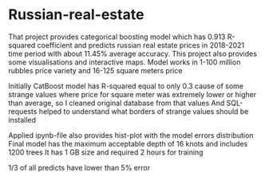 # Russian-real-estate
That project provides categorical boosting model which has 0.913 R-squared coefficient and predicts russian real estate prices in 2018-2021 time period with about 11.45% average accuracy. This project also provides some visualisations and interactive maps. Model works in 1-100 million rubbles price variety and 16-125 square meters price 

Initially CatBoost model has R-squared equal to only 0.3 cause of some strange values where price for square meter was extremely lower or higher than average, so I cleaned original database from that values
And SQL-requests helped to understand what borders of strange values should be installed

Applied ipynb-file also provides hist-plot with the model errors distribution
Final model has the maximum acceptable depth of 16 knots and includes 1200 trees 
It has 1 GB size and required 2 hours for training

1/3 of all predicts have lower than 5% error
